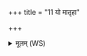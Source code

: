 +++
title = "11 यो मातृहा"

+++
<details><summary>मूलम् (WS)</summary>

यो मातृहा पितृहा स्वसृहा ये च दुष्कृताः ।  
दिधिषौते अमृतक्षमल मनुष्या इव ॥ १४ ॥
</details>